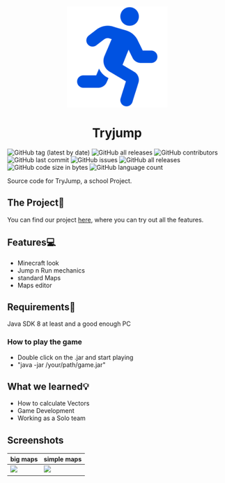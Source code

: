 
<p align="center">
<img width="231" height="231" alt="TryJump" src="https://raw.githubusercontent.com/Gebes/TryJump/main/assets/icon.png?token=AIMZT2SZR2KIOSNOYGCWFFLAHVELA"/>
</p>
<h1 align="center">Tryjump</h1>



![GitHub tag (latest by date)](https://img.shields.io/github/v/tag/gebes/TryJump)
![GitHub all releases](https://img.shields.io/github/downloads/gebes/TryJump/total)
![GitHub contributors](https://img.shields.io/github/contributors/gebes/TryJump)
![GitHub last commit](https://img.shields.io/github/last-commit/gebes/TryJump)
![GitHub issues](https://img.shields.io/github/issues-raw/gebes/TryJump)
![GitHub all releases](https://img.shields.io/github/downloads/gebes/TryJump/total)
![GitHub code size in bytes](https://img.shields.io/github/languages/code-size/gebes/TryJump)
![GitHub language count](https://img.shields.io/github/languages/count/gebes/TryJump)

Source code for TryJump, a school Project.

## The Project📃
You can find our project [here](https://medibot.at), where you can try out all the features.

## Features💻
- Minecraft look
- Jump n Run mechanics
- standard Maps
- Maps editor

## Requirements📌
Java SDK 8 at least and a good enough PC

### How to play the game
- Double click on the .jar and start playing
- "java -jar /your/path/game.jar"

## What we learned💡
- How to calculate Vectors
- Game Development
- Working as a Solo team

## Screenshots

| big maps                             | simple maps                          |
| ------------------------------------ | ------------------------------------ |
|![](https://data.zgast.at/TryJump/1ss.PNG)|![](https://data.zgast.at/TryJump/2ss.PNG)|

